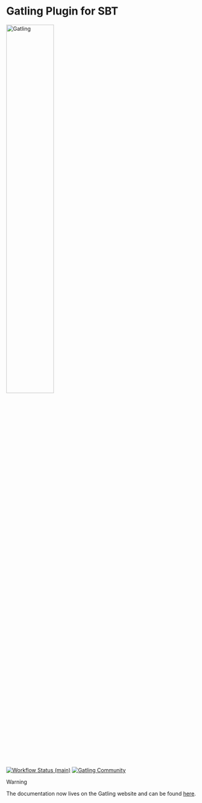 # Gatling Plugin for SBT

[<img src="https://gatling.io/wp-content/uploads/2019/04/logo-gatling-transparent@15x.svg" alt="Gatling" width="50%">](https://gatling.io)

[![Workflow Status (main)](https://img.shields.io/github/actions/workflow/status/gatling/gatling-sbt-plugin/build.yml?branch=main&logo=github&style=for-the-badge)](https://github.com/gatling/gatling-sbt-plugin/actions?query=branch%3Amain)
[![Gatling Community](https://img.shields.io/badge/Community-Gatling-e28961?style=for-the-badge&logo=discourse)](https://community.gatling.io)

> [!WARNING]
> The documentation now lives on the Gatling website and can be found [here](https://docs.gatling.io/reference/extensions/build-tools/sbt-plugin/).
